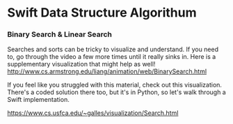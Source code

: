 # Swift Data Structure Algorithum

### Binary Search & Linear Search

Searches and sorts can be tricky to visualize and understand. If you need to, go through the video a few more times until it really sinks in. Here is a supplementary visualization that might help as well!
http://www.cs.armstrong.edu/liang/animation/web/BinarySearch.html

If you feel like you struggled with this material, check out this visualization. There's a coded solution there too, but it's in Python, so let's walk through a Swift implementation.

https://www.cs.usfca.edu/~galles/visualization/Search.html
